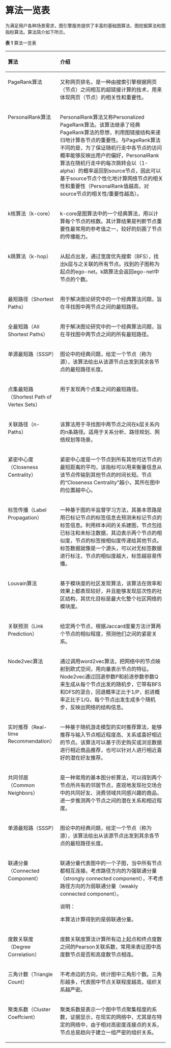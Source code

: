 # 算法一览表<a name="ges_01_0031"></a>

为满足用户各种场景需求，图引擎服务提供了丰富的基础图算法、图挖掘算法和图指标算法。算法简介如下所示。

**表 1**  算法一览表

<a name="table14588171212424"></a>
<table><thead align="left"><tr id="row4588151214217"><th class="cellrowborder" valign="top" width="19.56%" id="mcps1.2.3.1.1"><p id="p16588312164211"><a name="p16588312164211"></a><a name="p16588312164211"></a>算法</p>
</th>
<th class="cellrowborder" valign="top" width="80.44%" id="mcps1.2.3.1.2"><p id="p358814129426"><a name="p358814129426"></a><a name="p358814129426"></a>介绍</p>
</th>
</tr>
</thead>
<tbody><tr id="row1658916123421"><td class="cellrowborder" valign="top" width="19.56%" headers="mcps1.2.3.1.1 "><p id="p95891612114214"><a name="p95891612114214"></a><a name="p95891612114214"></a>PageRank算法</p>
</td>
<td class="cellrowborder" valign="top" width="80.44%" headers="mcps1.2.3.1.2 "><p id="p1958951216426"><a name="p1958951216426"></a><a name="p1958951216426"></a>又称网页排名，是一种由搜索引擎根据网页（节点）之间相互的超链接计算的技术，用来体现网页（节点）的相关性和重要性。</p>
</td>
</tr>
<tr id="row260212362074"><td class="cellrowborder" valign="top" width="19.56%" headers="mcps1.2.3.1.1 "><p id="p435712421178"><a name="p435712421178"></a><a name="p435712421178"></a>PersonalRank算法</p>
</td>
<td class="cellrowborder" valign="top" width="80.44%" headers="mcps1.2.3.1.2 "><p id="p20602103618719"><a name="p20602103618719"></a><a name="p20602103618719"></a>PersonalRank算法又称Personalized PageRank算法。该算法继承了经典PageRank算法的思想，利用图链接结构来递归地计算各节点的重要性。与PageRank算法不同的是，为了保证随机行走中各节点的访问概率能够反映出用户的偏好，PersonalRank算法在随机行走中的每次跳转会以（1-alpha）的概率返回到source节点，因此可以基于source节点个性化地计算网络节点的相关性和重要性（PersonalRank值越高，对source节点的相关性/重要性越高）。</p>
</td>
</tr>
<tr id="row4589112124217"><td class="cellrowborder" valign="top" width="19.56%" headers="mcps1.2.3.1.1 "><p id="p35891212194214"><a name="p35891212194214"></a><a name="p35891212194214"></a>k核算法（k-core）</p>
</td>
<td class="cellrowborder" valign="top" width="80.44%" headers="mcps1.2.3.1.2 "><p id="p125891912144217"><a name="p125891912144217"></a><a name="p125891912144217"></a>k-core是图算法中的一个经典算法，用以计算每个节点的核数。其计算结果是判断节点重要性最常用的参考值之一，较好的刻画了节点的传播能力。</p>
</td>
</tr>
<tr id="row1658917124426"><td class="cellrowborder" valign="top" width="19.56%" headers="mcps1.2.3.1.1 "><p id="p258911212422"><a name="p258911212422"></a><a name="p258911212422"></a>k跳算法（k-hop）</p>
</td>
<td class="cellrowborder" valign="top" width="80.44%" headers="mcps1.2.3.1.2 "><p id="p125013594615"><a name="p125013594615"></a><a name="p125013594615"></a>从起点出发，通过宽度优先搜索（BFS），找出k层与之关联的所有节点。找到的子图称为起点的ego-net。k跳算法会返回ego-net中节点的个数。</p>
</td>
</tr>
<tr id="row195898123429"><td class="cellrowborder" valign="top" width="19.56%" headers="mcps1.2.3.1.1 "><p id="p15589181217424"><a name="p15589181217424"></a><a name="p15589181217424"></a>最短路径（Shortest Paths）</p>
</td>
<td class="cellrowborder" valign="top" width="80.44%" headers="mcps1.2.3.1.2 "><p id="p3589141218423"><a name="p3589141218423"></a><a name="p3589141218423"></a>用于解决图论研究中的一个经典算法问题，旨在寻找图中两节点之间的最短路径。</p>
</td>
</tr>
<tr id="row25910892172420"><td class="cellrowborder" valign="top" width="19.56%" headers="mcps1.2.3.1.1 "><p id="p18407468172420"><a name="p18407468172420"></a><a name="p18407468172420"></a>全最短路（All Shortest Paths）</p>
</td>
<td class="cellrowborder" valign="top" width="80.44%" headers="mcps1.2.3.1.2 "><p id="p35269704105032"><a name="p35269704105032"></a><a name="p35269704105032"></a>用于解决图论研究中的一个经典算法问题，旨在寻找图中两节点之间的所有最短路径。</p>
</td>
</tr>
<tr id="row0587309374"><td class="cellrowborder" valign="top" width="19.56%" headers="mcps1.2.3.1.1 "><p id="p467034493715"><a name="p467034493715"></a><a name="p467034493715"></a>单源最短路（SSSP）</p>
</td>
<td class="cellrowborder" valign="top" width="80.44%" headers="mcps1.2.3.1.2 "><p id="p14671164443713"><a name="p14671164443713"></a><a name="p14671164443713"></a>图论中的经典问题，给定一个节点（称为源），该算法给出从该源节点出发到其余各节点的最短路径长度。</p>
</td>
</tr>
<tr id="row2076054919373"><td class="cellrowborder" valign="top" width="19.56%" headers="mcps1.2.3.1.1 "><p id="p876134917379"><a name="p876134917379"></a><a name="p876134917379"></a>点集最短路（Shortest Path of Vertex Sets）</p>
</td>
<td class="cellrowborder" valign="top" width="80.44%" headers="mcps1.2.3.1.2 "><p id="p6761049153713"><a name="p6761049153713"></a><a name="p6761049153713"></a>用于发现两个点集之间的最短路径。</p>
</td>
</tr>
<tr id="row12700111352312"><td class="cellrowborder" valign="top" width="19.56%" headers="mcps1.2.3.1.1 "><p id="p129963170232"><a name="p129963170232"></a><a name="p129963170232"></a>关联路径（n-Paths）</p>
</td>
<td class="cellrowborder" valign="top" width="80.44%" headers="mcps1.2.3.1.2 "><p id="p14996617142318"><a name="p14996617142318"></a><a name="p14996617142318"></a>该算法用于寻找图中两节点之间在k层关系内的n条路径。适用于关系分析、路径规划、网络规划等场景。</p>
</td>
</tr>
<tr id="row3930878014495"><td class="cellrowborder" valign="top" width="19.56%" headers="mcps1.2.3.1.1 "><p id="p36999330144910"><a name="p36999330144910"></a><a name="p36999330144910"></a>紧密中心度（Closeness Centrality）</p>
</td>
<td class="cellrowborder" valign="top" width="80.44%" headers="mcps1.2.3.1.2 "><p id="p44155726144910"><a name="p44155726144910"></a><a name="p44155726144910"></a>紧密中心度是一个节点到所有其他可达节点的最短距离的平均，该指标可以用来衡量信息从该节点传输到其他节点的时间长短。节点的<span class="parmname" id="parmname61857221144910"><a name="parmname61857221144910"></a><a name="parmname61857221144910"></a>“Closeness Centrality”</span>越小，其所在图中的位置越中心。</p>
</td>
</tr>
<tr id="row61872826144940"><td class="cellrowborder" valign="top" width="19.56%" headers="mcps1.2.3.1.1 "><p id="p50025773144943"><a name="p50025773144943"></a><a name="p50025773144943"></a>标签传播（Label Propagation）</p>
</td>
<td class="cellrowborder" valign="top" width="80.44%" headers="mcps1.2.3.1.2 "><p id="p25555801144943"><a name="p25555801144943"></a><a name="p25555801144943"></a>一种基于图的半监督学习方法，其基本思路是用已标记节点的标签信息去预测未标记节点的标签信息。利用样本间的关系建图，节点包括已标注和未标注数据，其边表示两个节点的相似度，节点的标签按相似度传递给其他节点。标签数据就像是一个源头，可以对无标签数据进行标注，节点的相似度越大，标签越容易传播。</p>
</td>
</tr>
<tr id="row66516270145033"><td class="cellrowborder" valign="top" width="19.56%" headers="mcps1.2.3.1.1 "><p id="p54022012145036"><a name="p54022012145036"></a><a name="p54022012145036"></a>Louvain算法</p>
</td>
<td class="cellrowborder" valign="top" width="80.44%" headers="mcps1.2.3.1.2 "><p id="p13706869145036"><a name="p13706869145036"></a><a name="p13706869145036"></a>基于模块度的社区发现算法，该算法在效率和效果上都表现较好，并且能够发现层次性的社区结构，其优化目标是最大化整个社区网络的模块度。</p>
</td>
</tr>
<tr id="row44801957145121"><td class="cellrowborder" valign="top" width="19.56%" headers="mcps1.2.3.1.1 "><p id="p34372739145124"><a name="p34372739145124"></a><a name="p34372739145124"></a>关联预测（Link Prediction）</p>
</td>
<td class="cellrowborder" valign="top" width="80.44%" headers="mcps1.2.3.1.2 "><p id="p32728446145124"><a name="p32728446145124"></a><a name="p32728446145124"></a>给定两个节点，根据Jaccard度量方法计算两个节点的相似程度，预测他们之间的紧密关系。</p>
</td>
</tr>
<tr id="row60124046145145"><td class="cellrowborder" valign="top" width="19.56%" headers="mcps1.2.3.1.1 "><p id="p4263414514520"><a name="p4263414514520"></a><a name="p4263414514520"></a>Node2vec算法</p>
</td>
<td class="cellrowborder" valign="top" width="80.44%" headers="mcps1.2.3.1.2 "><p id="p3081370614520"><a name="p3081370614520"></a><a name="p3081370614520"></a>通过调用word2vec算法，把网络中的节点映射到欧式空间，用向量表示节点的特征。Node2vec通过回退参数P和前进参数参数Q来生成从每个节点出发的随机步，它带有BFS和DFS的混合，回退概率正比于1/P，前进概率正比于1/Q，每个节点出发生成多个随机步，反映出网络的结构信息。</p>
</td>
</tr>
<tr id="row5463964814533"><td class="cellrowborder" valign="top" width="19.56%" headers="mcps1.2.3.1.1 "><p id="p4085654145315"><a name="p4085654145315"></a><a name="p4085654145315"></a>实时推荐（Real-time Recommendation）</p>
</td>
<td class="cellrowborder" valign="top" width="80.44%" headers="mcps1.2.3.1.2 "><p id="p62502537145315"><a name="p62502537145315"></a><a name="p62502537145315"></a>一种基于随机游走模型的实时推荐算法，能够推荐与输入节点相近程度高、关系或喜好相近的节点。该算法可以基于历史购买或浏览数据进行相近商品推荐，也可以针对人进行相近喜好的潜在好友推荐。</p>
</td>
</tr>
<tr id="row284276014537"><td class="cellrowborder" valign="top" width="19.56%" headers="mcps1.2.3.1.1 "><p id="p64539784145315"><a name="p64539784145315"></a><a name="p64539784145315"></a>共同邻居（Common Neighbors）</p>
</td>
<td class="cellrowborder" valign="top" width="80.44%" headers="mcps1.2.3.1.2 "><p id="p60340052145315"><a name="p60340052145315"></a><a name="p60340052145315"></a>是一种常用的基本图分析算法，可以得到两个节点所共有的邻居节点，直观地发现社交场合中的共同好友、消费领域共同感兴趣的商品，进一步推测两个节点之间的潜在关系和相近程度。</p>
</td>
</tr>
<tr id="row30674761145312"><td class="cellrowborder" valign="top" width="19.56%" headers="mcps1.2.3.1.1 "><p id="p31592057145315"><a name="p31592057145315"></a><a name="p31592057145315"></a>单源最短路（SSSP）</p>
</td>
<td class="cellrowborder" valign="top" width="80.44%" headers="mcps1.2.3.1.2 "><p id="p8819847145315"><a name="p8819847145315"></a><a name="p8819847145315"></a>图论中的经典问题，给定一个节点（称为源），该算法给出从该源节点出发到其余各节点的最短路径长度。</p>
</td>
</tr>
<tr id="row658951244220"><td class="cellrowborder" valign="top" width="19.56%" headers="mcps1.2.3.1.1 "><p id="p175894127429"><a name="p175894127429"></a><a name="p175894127429"></a>联通分量（Connected Component）</p>
</td>
<td class="cellrowborder" valign="top" width="80.44%" headers="mcps1.2.3.1.2 "><p id="p63351433174127"><a name="p63351433174127"></a><a name="p63351433174127"></a>联通分量代表图中的一个子图，当中所有节点都相互连接。考虑路径方向的为强联通分量（strongly connected component），不考虑路径方向的为弱联通分量（weakly connected component）。</p>
<div class="note" id="note17529220174127"><a name="note17529220174127"></a><a name="note17529220174127"></a><span class="notetitle"> 说明： </span><div class="notebody"><p id="p63875132174136"><a name="p63875132174136"></a><a name="p63875132174136"></a>本算法计算得到的是弱联通分量。</p>
</div></div>
</td>
</tr>
<tr id="row17589712104218"><td class="cellrowborder" valign="top" width="19.56%" headers="mcps1.2.3.1.1 "><p id="p15894129429"><a name="p15894129429"></a><a name="p15894129429"></a>度数关联度（Degree Correlation）</p>
</td>
<td class="cellrowborder" valign="top" width="80.44%" headers="mcps1.2.3.1.2 "><p id="p1458918121428"><a name="p1458918121428"></a><a name="p1458918121428"></a>度数关联度算法计算所有边上起点和终点度数之间的Pearson关联系数，常用来表征图中高度数节点是否和高度数节点相连。</p>
</td>
</tr>
<tr id="row113622404422"><td class="cellrowborder" valign="top" width="19.56%" headers="mcps1.2.3.1.1 "><p id="p13362540184216"><a name="p13362540184216"></a><a name="p13362540184216"></a>三角计数（Triangle Count）</p>
</td>
<td class="cellrowborder" valign="top" width="80.44%" headers="mcps1.2.3.1.2 "><p id="p136224014429"><a name="p136224014429"></a><a name="p136224014429"></a>不考虑边的方向，统计图中三角形个数。三角形越多，代表图中节点关联程度越高，组织关系越严密。</p>
</td>
</tr>
<tr id="row1236264019428"><td class="cellrowborder" valign="top" width="19.56%" headers="mcps1.2.3.1.1 "><p id="p123621640114211"><a name="p123621640114211"></a><a name="p123621640114211"></a>聚类系数（Cluster Coeffcient）</p>
</td>
<td class="cellrowborder" valign="top" width="80.44%" headers="mcps1.2.3.1.2 "><p id="p143625402427"><a name="p143625402427"></a><a name="p143625402427"></a>聚类系数是表示一个图中节点聚集程度的系数，证据显示，在现实的网络中，尤其是在特定的网络中，由于相对高密度连接点的关系，节点总是趋向于建立一组严密的组织关系。</p>
</td>
</tr>
</tbody>
</table>

